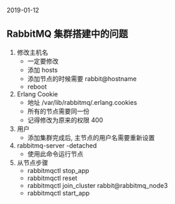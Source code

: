 2019-01-12

## RabbitMQ 集群搭建中的问题
1. 修改主机名
    - 一定要修改
    - 添加 hosts
    - 添加节点的时候需要 rabbit@hostname
    - reboot
2. Erlang Cookie
    - 地址 /var/lib/rabbitmq/.erlang.cookies
    - 所有的节点需要同一份
    - 记得修改为原来的权限 400
3. 用户
    - 添加集群完成后, 主节点的用户名需要重新设置
4. rabbitmq-server -detached
    - 使用此命令运行节点
5. 从节点步骤
    - rabbitmqctl stop_app
    - rabbitmqctl reset
    - rabbitmqctl join_cluster rabbit@rabbitmq_node3
    - rabbitmqctl start_app
